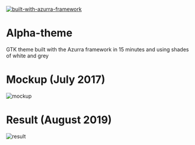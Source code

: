 [![built-with-azurra-framework](https://github.com/Elbullazul/Azurra_framework/raw/assets/azurra_framework_smaller.png)](https://github.com/Elbullazul/Azurra_framework)

# Alpha-theme
GTK theme built with the Azurra framework in 15 minutes and using shades of white and grey

# Mockup (July 2017)
![mockup](https://raw.githubusercontent.com/Elbullazul/Alpha-theme/master/preview.png)

# Result (August 2019)
![result](https://github.com/Elbullazul/B00merang-Alpha/raw/master/final.png)
